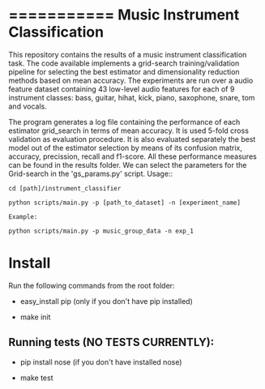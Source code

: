 ===========
Music Instrument Classification
===========

This repository contains the results of a music instrument 
classification task. The code available implements a 
grid-search training/validation pipeline for selecting
the best estimator and dimensionality reduction methods 
based on mean accuracy. The experiments are run over a 
audio feature dataset containing 43 low-level audio features 
for each of 9 instrument classes: bass, guitar, hihat, kick,
piano, saxophone, snare, tom and vocals. 

The program generates a log file containing the performance 
of each estimator grid_search in terms of mean accuracy. 
It is used 5-fold cross validation as evaluation procedure. 
It is also evaluated separately the best model out of the
estimator selection by means of its confusion matrix, accuracy, 
precission, recall and f1-score. All these performance measures 
can be found in the results folder. We can select the parameters 
for the Grid-search in the 'gs_params.py' script. Usage::

    cd [path]/instrument_classifier

    python scripts/main.py -p [path_to_dataset] -n [experiment_name]

    Example:

    python scripts/main.py -p music_group_data -n exp_1


Install
=========

Run the following commands from the root folder:

* easy_install pip (only if you don't have pip installed)

* make init

Running tests (NO TESTS CURRENTLY):
-------------

* pip install nose (if you don't have installed nose)

* make test
